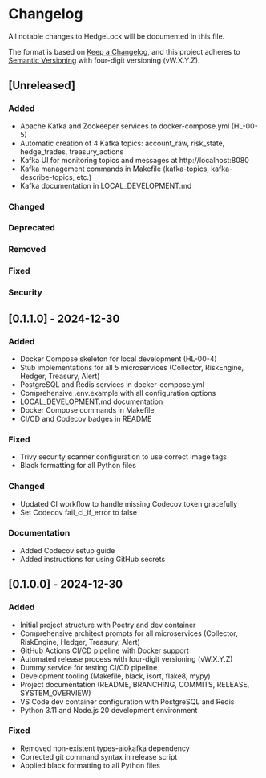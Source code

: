 # Changelog

All notable changes to HedgeLock will be documented in this file.

The format is based on [Keep a Changelog](https://keepachangelog.com/en/1.0.0/),
and this project adheres to [Semantic Versioning](https://semver.org/spec/v2.0.0.html) with four-digit versioning (vW.X.Y.Z).

## [Unreleased]

### Added
- Apache Kafka and Zookeeper services to docker-compose.yml (HL-00-5)
- Automatic creation of 4 Kafka topics: account_raw, risk_state, hedge_trades, treasury_actions
- Kafka UI for monitoring topics and messages at http://localhost:8080
- Kafka management commands in Makefile (kafka-topics, kafka-describe-topics, etc.)
- Kafka documentation in LOCAL_DEVELOPMENT.md

### Changed

### Deprecated

### Removed

### Fixed

### Security

## [0.1.1.0] - 2024-12-30

### Added
- Docker Compose skeleton for local development (HL-00-4)
- Stub implementations for all 5 microservices (Collector, RiskEngine, Hedger, Treasury, Alert)
- PostgreSQL and Redis services in docker-compose.yml
- Comprehensive .env.example with all configuration options
- LOCAL_DEVELOPMENT.md documentation
- Docker Compose commands in Makefile
- CI/CD and Codecov badges in README

### Fixed
- Trivy security scanner configuration to use correct image tags
- Black formatting for all Python files

### Changed
- Updated CI workflow to handle missing Codecov token gracefully
- Set Codecov fail_ci_if_error to false

### Documentation
- Added Codecov setup guide
- Added instructions for using GitHub secrets

## [0.1.0.0] - 2024-12-30

### Added
- Initial project structure with Poetry and dev container
- Comprehensive architect prompts for all microservices (Collector, RiskEngine, Hedger, Treasury, Alert)
- GitHub Actions CI/CD pipeline with Docker support
- Automated release process with four-digit versioning (vW.X.Y.Z)
- Dummy service for testing CI/CD pipeline
- Development tooling (Makefile, black, isort, flake8, mypy)
- Project documentation (README, BRANCHING, COMMITS, RELEASE, SYSTEM_OVERVIEW)
- VS Code dev container configuration with PostgreSQL and Redis
- Python 3.11 and Node.js 20 development environment

### Fixed
- Removed non-existent types-aiokafka dependency
- Corrected git command syntax in release script
- Applied black formatting to all Python files